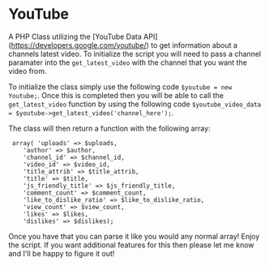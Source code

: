 YouTube
=======

A PHP Class utilizing the [YouTube Data API] (https://developers.google.com/youtube/) to get information about a channels latest video. To initialize the script you will need to pass a channel paramater into the `get_latest_video` with the channel that you want the video from.

To initialize the class simply use the following code `$youtube = new Youtube;`. Once this is completed then you will be able to call the `get_latest_video` function by using the following code `$youtube_video_data = $youtube->get_latest_video('channel_here');`.

The class will then return a function with the following array:

     array(	'uploads' => $uploads, 
		'author' => $author, 
		'channel_id' => $channel_id,
		'video_id' => $video_id, 
		'title_attrib' => $title_attrib, 
		'title' => $title,
		'js_friendly_title' => $js_friendly_title, 
		'comment_count' => $comment_count, 
		'like_to_dislike_ratio' => $like_to_dislike_ratio,
		'view_count' => $view_count,
		'likes' => $likes,
		'dislikes' => $dislikes);
								
Once you have that you can parse it like you would any normal array! Enjoy the script. If you want additional features for this then please let me know and I'll be happy to figure it out!
